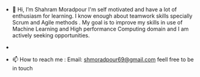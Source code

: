- 👋 Hi, I’m Shahram Moradpour
I'm self motivated and have a lot of enthusiasm for learning. I know enough about teamwork skills specially Scrum and Agile methods .
My goal is to improve my skills in use of Machine Learning and High performance Computing domain and I am actively seeking opportunities.

-
- 📫 How to reach me : Email: shmoradpour69@gmail.com feell free to be in touch

<!---
strumer69/strumer69 is a ✨ special ✨ repository because its `README.md` (this file) appears on your GitHub profile.
You can click the Preview link to take a look at your changes.
--->

